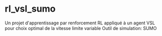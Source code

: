# rl_vsl_sumo
Un projet d'apprentissage par renforcement RL appliqué à un agent VSL pour choix optimal de la vitesse limite variable
Outil de simulation: SUMO
